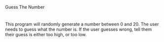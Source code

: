 Guess The Number
#
This program will randomly generate
a number between 0 and 20. The user needs to guess what 
the number is. If the user guesses wrong, tell them 
their guess is either too high, or too low. 

